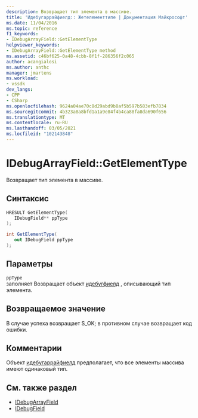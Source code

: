 ```yaml
---
description: Возвращает тип элемента в массиве.
title: 'Идебугаррайфиелд:: Жетелементтипе | Документация Майкрософт'
ms.date: 11/04/2016
ms.topic: reference
f1_keywords:
- IDebugArrayField::GetElementType
helpviewer_keywords:
- IDebugArrayField::GetElementType method
ms.assetid: c46bf625-0a48-4cbb-8f1f-286356f2c065
author: acangialosi
ms.author: anthc
manager: jmartens
ms.workload:
- vssdk
dev_langs:
- CPP
- CSharp
ms.openlocfilehash: 9624a04ae70c8d29abd9b8af5b597b583efb7834
ms.sourcegitcommit: 4b323a8a8bfd1a1a9e84f4b4ca88fa8da690f656
ms.translationtype: MT
ms.contentlocale: ru-RU
ms.lasthandoff: 03/05/2021
ms.locfileid: "102143848"
---
```

# <a name="idebugarrayfieldgetelementtype"></a>IDebugArrayField::GetElementType
Возвращает тип элемента в массиве.

## <a name="syntax"></a>Синтаксис

```cpp
HRESULT GetElementType( 
   IDebugField** ppType
);
```

```csharp
int GetElementType(
   out IDebugField ppType
);
```

## <a name="parameters"></a>Параметры
`ppType`\
заполняет Возвращает объект [идебугфиелд](../../../extensibility/debugger/reference/idebugfield.md) , описывающий тип элемента.

## <a name="return-value"></a>Возвращаемое значение
 В случае успеха возвращает S_OK; в противном случае возвращает код ошибки.

## <a name="remarks"></a>Комментарии
 Объект [идебугаррайфиелд](../../../extensibility/debugger/reference/idebugarrayfield.md) предполагает, что все элементы массива имеют одинаковый тип.

## <a name="see-also"></a>См. также раздел
- [IDebugArrayField](../../../extensibility/debugger/reference/idebugarrayfield.md)
- [IDebugField](../../../extensibility/debugger/reference/idebugfield.md)
